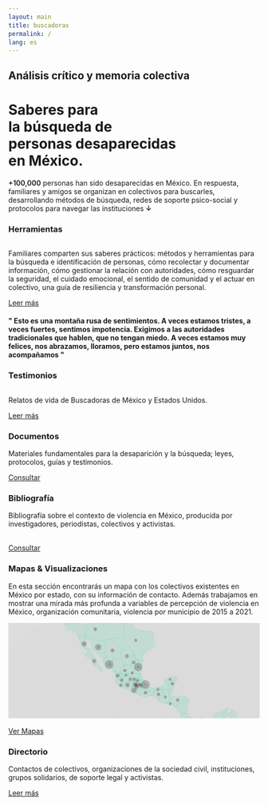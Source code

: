```yaml
---
layout: main
title: buscadoras
permalink: /
lang: es
---
```


<div id="cover" class="panel" data-color="bgcolor">
  <h2 class="page-subtitle">Análisis crítico y memoria colectiva</h2>
  <div class="content-top">
    <h1>Saberes para <br>la búsqueda de <br><span class="color-brick">personas desaparecidas</span><br>en México.</h1>
    <p><span class="color-brick" style="font-weight:600;">+100,000</span> personas han sido desaparecidas en México. En respuesta, familiares y amigos se organizan en colectivos para buscarles, desarrollando métodos de búsqueda, redes de soporte psico-social y protocolos para navegar las instituciones <span class="start color-brick" style="font-weight:600;">↓</span></p>
  </div>
</div>




<div class="panel" data-color="bgcolor"></div>




<div class="content-container">
<div class="archivo animatable fadeInUp">
<h3>Herramientas</h3>
<div class="row">
  <div class="column">  
  <div class="place_img"><!--<img src="assets/images/6C2A0616.jpg">--></div>
  </div>

  <div class="double-column">
  <p class="c1">Familiares comparten sus saberes prácticos: métodos y herramientas para la búsqueda e identificación de personas, cómo recolectar y documentar información, cómo gestionar la relación con autoridades, cómo resguardar la seguridad, el cuidado emocional, el sentido de comunidad y el actuar en colectivo, una guía de resiliencia y transformación personal.</p>
  <a href="{{ '/tools/' | absolute_url }}">Leer más</a>
  </div>
</div><!-- row -->
</div></div><!-- content-container -->



<div class="panel spacer_a" data-color="earth"></div>



<div class="quote animatable fadeInUp">
<div class="content-container">
  <h4><span class="q-marks">" </span>Esto es una montaña rusa de sentimientos.
  A veces estamos tristes, a veces fuertes, sentimos impotencia.
  Exigimos a las autoridades tradicionales que hablen, que no tengan miedo.
  A veces estamos muy felices, nos abrazamos, lloramos, pero estamos juntos, nos acompañamos <span class="q-marks">"</span></h4>
</div>
</div>



<div class="panel spacer_a" data-color="neutro"></div>



<div class="content-container">
<div class="archivo animatable fadeInUp">
<h3>Testimonios</h3>
<div class="row">
  <div class="column">
    <div class="place_img"></div>
  </div>
  <div class="double-column">
    <p class="c1">Relatos de vida de Buscadoras de México y Estados Unidos.</p>
  <a href="{{ '/testimonios/' | absolute_url }}">Leer más</a>
  </div>
</div>
</div></div>



<div class="panel" data-color="sky"></div>



<div class="content-container">
<div class="archivo animatable fadeInUp">
<div class="row">
  <div class="column">
    <h3>Documentos</h3>
    <p>Materiales fundamentales para la desaparición y la búsqueda; leyes, protocolos, guías y testimonios.</p>
    <a href="{{ '/documentos/' | absolute_url }}" class="bottom">Consultar</a>
  </div>
  <div class="column">
    <h3>Bibliografía</h3>
    <p>Bibliografía sobre el contexto de violencia en México, producida por investigadores, periodistas, colectivos y activistas.</p><br/>
    <a href="{{ '/recursos/' | absolute_url }}" class="bottom">Consultar</a>
  </div>
</div>
</div></div>





<div class="panel spacer_a" data-color="neutro"></div>


<div class="content-container">
<div class="archivo animatable fadeInUp" data-color="green">
  <h3>Mapas & Visualizaciones</h3>
  <p>En esta sección encontrarás un mapa con los colectivos existentes en México por estado, con su información de contacto. Además trabajamos en mostrar una mirada más profunda a variables de percepción de violencia en México, organización comunitaria, violencia por municipio de 2015 a 2021.</p>

  <div class="main_full_img">
    <img src="assets/images/mapa_cover.gif">
  </div>

  <a href="{{ '/datavis/' | absolute_url }}">Ver Mapas</a>

</div></div>





<div class="panel" data-color="lila"></div>


<div class="content-container">
<div class="archivo animatable fadeInUp">
  <h3>Directorio</h3>
  <p>Contactos de colectivos, organizaciones de la sociedad civil, instituciones, grupos solidarios, de soporte legal y activistas.</p>
  <a href="{{ '/directorio/' | absolute_url }}">Leer más</a>
</div></div> <!-- class="content-container" -->






<div class="spacer_a"></div>
